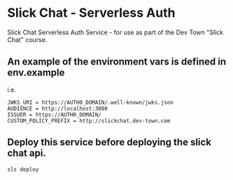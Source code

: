 # Slick Chat - Serverless Auth

Slick Chat Serverless Auth Service - for use as part of the Dev Town "Slick Chat" course.


## An example of the environment vars is defined in env.example

i.e.
```
JWKS_URI = https://AUTH0_DOMAIN/.well-known/jwks.json
AUDIENCE = http://localhost:3000
ISSUER = https://AUTH0_DOMAIN/
CUSTOM_POLICY_PREFIX = http://slickchat.dev-town.com
```

## Deploy this service before deploying the slick chat api.
```
sls deploy
```



